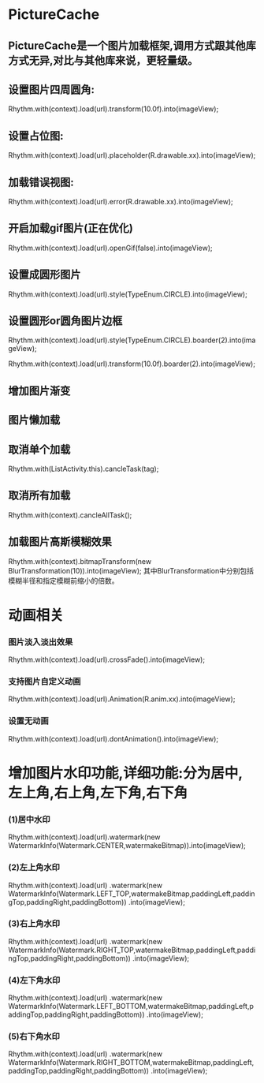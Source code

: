 # PictureCache
## PictureCache是一个图片加载框架,调用方式跟其他库方式无异,对比与其他库来说，更轻量级。
 
## 设置图片四周圆角:
 Rhythm.with(context).load(url).transform(10.0f).into(imageView);
## 设置占位图: 
Rhythm.with(context).load(url).placeholder(R.drawable.xx).into(imageView);
## 加载错误视图:
 Rhythm.with(context).load(url).error(R.drawable.xx).into(imageView);
## 开启加载gif图片(正在优化)
 Rhythm.with(context).load(url).openGif(false).into(imageView);
## 设置成圆形图片
 Rhythm.with(context).load(url).style(TypeEnum.CIRCLE).into(imageView);
## 设置圆形or圆角图片边框
 Rhythm.with(context).load(url).style(TypeEnum.CIRCLE).boarder(2).into(imageView);
 
 Rhythm.with(context).load(url).transform(10.0f).boarder(2).into(imageView);
## 增加图片渐变

## 图片懒加载

## 取消单个加载
 Rhythm.with(ListActivity.this).cancleTask(tag);
## 取消所有加载
 Rhythm.with(context).cancleAllTask();

## 加载图片高斯模糊效果
 Rhythm.with(context).bitmapTransform(new BlurTransformation(10)).into(imageView);
 其中BlurTransformation中分别包括模糊半径和指定模糊前缩小的倍数。


# 动画相关
### 图片淡入淡出效果
 Rhythm.with(context).load(url).crossFade().into(imageView);
### 支持图片自定义动画
Rhythm.with(context).load(url).Animation(R.anim.xx).into(imageView);
### 设置无动画
Rhythm.with(context).load(url).dontAnimation().into(imageView);
# 增加图片水印功能,详细功能:分为居中,左上角,右上角,左下角,右下角
### (1)居中水印
Rhythm.with(context).load(url).watermark(new WatermarkInfo(Watermark.CENTER,watermakeBitmap)).into(imageView);
### (2)左上角水印
 Rhythm.with(context).load(url)
                     .watermark(new WatermarkInfo(Watermark.LEFT_TOP,watermakeBitmap,paddingLeft,paddingTop,paddingRight,paddingBottom))
                     .into(imageView);
### (3)右上角水印                    
 Rhythm.with(context).load(url)
                    .watermark(new WatermarkInfo(Watermark.RIGHT_TOP,watermakeBitmap,paddingLeft,paddingTop,paddingRight,paddingBottom))
                     .into(imageView);
### (4)左下角水印                    
 Rhythm.with(context).load(url)
                  .watermark(new WatermarkInfo(Watermark.LEFT_BOTTOM,watermakeBitmap,paddingLeft,paddingTop,paddingRight,paddingBottom))
                     .into(imageView);                     
### (5)右下角水印                    
 Rhythm.with(context).load(url)
                .watermark(new WatermarkInfo(Watermark.RIGHT_BOTTOM,watermakeBitmap,paddingLeft,paddingTop,paddingRight,paddingBottom))
                     .into(imageView);   
 
